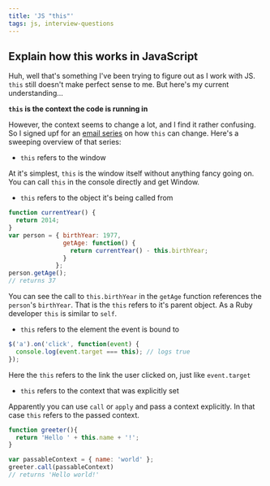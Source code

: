 ```yaml
---
title: 'JS "this"'
tags: js, interview-questions
---
```


## Explain how this works in JavaScript

Huh, well that's something I've been trying to figure out as I work with JS. `this` still doesn't make perfect sense to me. But here's my current understanding...

**`this` is the context the code is running in**

However, the context seems to change a lot, and I find it rather confusing. So I signed upf for an [email series](http://derickbailey.com/email-courses/masteringthis/) on how `this` can change. Here's a sweeping overview of that series:

* `this` refers to the window

At it's simplest, `this` is the window itself without anything fancy going on. You can call `this` in the console directly and get Window.

* `this` refers to the object it's being called from

```js
function currentYear() {
  return 2014;
}
var person = { birthYear: 1977,
               getAge: function() {
                 return currentYear() - this.birthYear;
               }
             };
person.getAge();
// returns 37
```

You can see the call to `this.birthYear` in the `getAge` function references the `person`'s `birthYear`. That is the `this` refers to it's parent object. As a Ruby developer `this` is similar to `self`.

* `this` refers to the element the event is bound to

```js
$('a').on('click', function(event) {
  console.log(event.target === this); // logs true
});
```
Here the `this` refers to the link the user clicked on, just like `event.target`

* `this` refers to the context that was explicitly set

Apparently you can use `call` or `apply` and pass a context explicitly. In that case `this` refers to the passed context.

```js
function greeter(){
  return 'Hello ' + this.name + '!';
}

var passableContext = { name: 'world' };
greeter.call(passableContext)
// returns 'Hello world!'
```